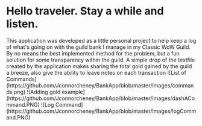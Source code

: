 <h1>Hello traveler. Stay a while and listen.</h1>
This application was developed as a little personal project to help keep a log of what's going on with the guild bank I manage in my Classic WoW Guild. By no means the best implemented method for the problem, but a fun solution for some transparency within the guild. A simple drop of the textfile created by the application makes sharing the total gold gained by the guild a breeze, also give the ability to leave notes on each transaction
![List of Commands](https://github.com/Jconnorcheney/BankApp/blob/master/Images/commands.png)
![Adding gold example](https://github.com/Jconnorcheney/BankApp/blob/master/Images/dashACommand.PNG)
![Log Command](https://github.com/Jconnorcheney/BankApp/blob/master/Images/logCommand.PNG)
